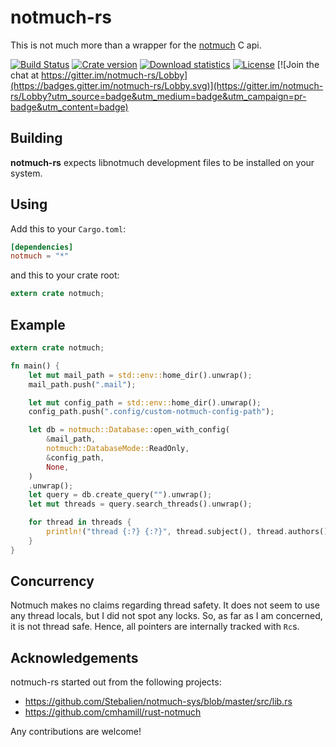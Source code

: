# notmuch-rs

This is not much more than a wrapper for the [notmuch](https://notmuchmail.org/) C api.

[![Build Status](https://travis-ci.org/vhdirk/notmuch-rs.svg?branch=master)](https://travis-ci.org/vhdirk/notmuch-rs)
[![Crate version](https://img.shields.io/crates/v/notmuch.svg)](https://crates.io/crates/notmuch)
[![Download statistics](https://img.shields.io/crates/d/notmuch.svg)](https://crates.io/crates/notmuch)
[![License](https://img.shields.io/crates/l/notmuch.svg)](https://crates.io/crates/notmuch) [![Join the chat at https://gitter.im/notmuch-rs/Lobby](https://badges.gitter.im/notmuch-rs/Lobby.svg)](https://gitter.im/notmuch-rs/Lobby?utm_source=badge&utm_medium=badge&utm_campaign=pr-badge&utm_content=badge)

## Building

**notmuch-rs** expects libnotmuch development files to be installed on your system.

## Using

Add this to your `Cargo.toml`:

```toml
[dependencies]
notmuch = "*"
```

and this to your crate root:

```rust
extern crate notmuch;
```

## Example

```rust
extern crate notmuch;

fn main() {
    let mut mail_path = std::env::home_dir().unwrap();
    mail_path.push(".mail");

    let mut config_path = std::env::home_dir().unwrap();
    config_path.push(".config/custom-notmuch-config-path");

    let db = notmuch::Database::open_with_config(
        &mail_path,
        notmuch::DatabaseMode::ReadOnly,
        &config_path,
        None,
    )
    .unwrap();
    let query = db.create_query("").unwrap();
    let mut threads = query.search_threads().unwrap();

    for thread in threads {
        println!("thread {:?} {:?}", thread.subject(), thread.authors());
    }
}
```

## Concurrency

Notmuch makes no claims regarding thread safety. It does not seem to use any
thread locals, but I did not spot any locks. So, as far as I am concerned, it is
not thread safe. Hence, all pointers are internally tracked with `Rc`s.

## Acknowledgements

notmuch-rs started out from the following projects:
 - https://github.com/Stebalien/notmuch-sys/blob/master/src/lib.rs
 - https://github.com/cmhamill/rust-notmuch

Any contributions are welcome!
